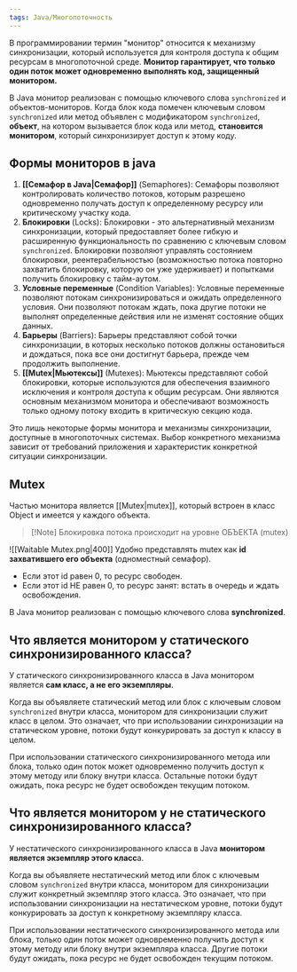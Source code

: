 ```yaml
---
tags: Java/Многопоточность
---
```

В программировании термин "монитор" относится к механизму синхронизации, который используется для контроля доступа к общим ресурсам в многопоточной среде. **Монитор гарантирует, что только один поток может одновременно выполнять код, защищенный монитором.**

В Java монитор реализован с помощью ключевого слова `synchronized` и объектов-мониторов. Когда блок кода помечен ключевым словом `synchronized` или метод объявлен с модификатором `synchronized`, **объект**, на котором вызывается блок кода или метод, **становится монитором**, который синхронизирует доступ к этому коду.

## Формы мониторов в java
1. **[[Семафор в Java|Семафор]]** (Semaphores): Семафоры позволяют контролировать количество потоков, которым разрешено одновременно получать доступ к определенному ресурсу или критическому участку кода.
2. **Блокировки** (Locks): Блокировки - это альтернативный механизм синхронизации, который предоставляет более гибкую и расширенную функциональность по сравнению с ключевым словом `synchronized`. Блокировки позволяют управлять состоянием блокировки, реентерабельностью (возможностью потока повторно захватить блокировку, которую он уже удерживает) и попытками получить блокировку с тайм-аутом.
3. **Условные переменные** (Condition Variables): Условные переменные позволяют потокам синхронизироваться и ожидать определенного условия. Они позволяют потокам ждать, пока другие потоки не выполнят определенные действия или не изменят состояние общих данных.
4. **Барьеры** (Barriers): Барьеры представляют собой точки синхронизации, в которых несколько потоков должны остановиться и дождаться, пока все они достигнут барьера, прежде чем продолжить выполнение.
5. **[[Mutex|Мьютексы]]** (Mutexes): Мьютексы представляют собой блокировки, которые используются для обеспечения взаимного исключения и контроля доступа к общим ресурсам. Они являются основным механизмом монитора и обеспечивают возможность только одному потоку входить в критическую секцию кода.

Это лишь некоторые формы монитора и механизмы синхронизации, доступные в многопоточных системах. Выбор конкретного механизма зависит от требований приложения и характеристик конкретной ситуации синхронизации.
## Mutex
Частью монитора является [[Mutex|mutex]], который встроен в класс Object и имеется у каждого объекта.
>[!Note] Блокировка потока происходит на уровне ОБЪЕКТА (mutex)

![[Waitable Mutex.png|400]]
Удобно представлять mutex как **id захватившего его объекта** (одноместный семафор).
- Если этот id равен 0, то ресурс свободен.
- Если этот id НЕ равен 0, то ресурс занят: встать в очередь и ждать освобождения.

В Java монитор реализован с помощью ключевого слова **synchronized**.

## Что является монитором у статического синхронизированного класса?
У статического синхронизированного класса в Java монитором является **сам класс, а не его экземпляры**.

Когда вы объявляете статический метод или блок с ключевым словом `synchronized` внутри класса, монитором для синхронизации служит класс в целом. Это означает, что при использовании синхронизации на статическом уровне, потоки будут конкурировать за доступ к классу в целом.

При использовании статического синхронизированного метода или блока, только один поток может одновременно получить доступ к этому методу или блоку внутри класса. Остальные потоки будут ожидать, пока ресурс не будет освобожден текущим потоком.
## Что является монитором у не статического синхронизированного класса?
У нестатического синхронизированного класса в Java **монитором является экземпляр этого класс**а.

Когда вы объявляете нестатический метод или блок с ключевым словом `synchronized` внутри класса, монитором для синхронизации служит конкретный экземпляр этого класса. Это означает, что при использовании синхронизации на нестатическом уровне, потоки будут конкурировать за доступ к конкретному экземпляру класса.

При использовании нестатического синхронизированного метода или блока, только один поток может одновременно получить доступ к этому методу или блоку внутри экземпляра класса. Другие потоки будут ожидать, пока ресурс не будет освобожден текущим потоком.
